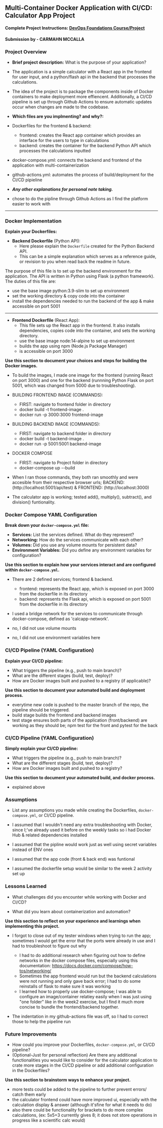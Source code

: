 ## Multi-Container Docker Application with CI/CD: Calculator App Project

#### Complete Project Instructions: [DevOps Foundations Course/Project](https://github.com/shiftkey-labs/DevOps-Foundations-Course/tree/master/Project)

#### Submission by - **CARMAHN MCCALLA**

### Project Overview

- **Brief project description:** What is the purpose of your application?

 - The application is a simple calculator with a React app in the frontend for user input, and a python/flash api in the backend that processes the calculations. 

- The idea of the project is to package the components inside of Docker containers to make deployment more effiencent. Additionally, a CI/CD pipeline is set up through Github Actions to ensure automatic updates occur when changes are made to the codebase. 


- **Which files are you implmenting? and why?:**

- Dockerfiles for the frontend & backend:
    - frontend: creates the React app container which provides an interface for the users to type in calculations
    - backend: creates the container for the backend  Python API which processes the calculations inputted
- docker-compose.yml: connects the backend and frontend of the application with multi-containerization  
- github-actions.yml: automates the process of build/deployment for the CI/CD pipieline 


- _**Any other explanations for personal note taking.**_

- chose to do the pipline through Github Actions as I find the platform easier to work with 

***

### Docker Implementation

**Explain your Dockerfiles:**

- **Backend Dockerfile** (Python API):
    - Here please explain the `Dockerfile` created for the Python Backend API. 
    - This can be a simple explanation which serves as a reference guide, or revision to you when read back the readme in future. 

The purpose of this file is to set up the backend environment for the application. The API is written in Python using Flask (a python framework). The duties of this file are:
- use the base image python:3.9-slim to set up environment
- set the working directory & copy code into the container
- install the dependencies needed to run the backend of the app & make accessible on port 5001

***
- **Frontend Dockerfile** (React App):
    - This file sets up the React app in the frontend. It also installs dependencies, copies code into the container, and sets the working directory. 
    - use the base image node:14-alpine to set up environment
    - builds the app using npm (Node.js Package Manager) 
    - is accessible on port 3000

**Use this section to document your choices and steps for building the Docker images.**
<!-- Include explanation here EXPLAIN THE STEPS AND LINES YOU PUT INTO CMD LINE TO BUILD IMGS-->
- To build the images, I made one image for the frontend (running React on port 3000) and one for the backend (runnning Python Flask on port 5001, which was changed from 5000 due to troubleshooting).
- BUILDING FRONTEND IMAGE (COMMANDS):
    - FIRST: navigate to frontend folder in directory
    - docker build -t frontend-image .
    - docker run -p 3000:3000 frontend-image
- BUILDING BACKEND IMAGE (COMMANDS):
    - FIRST: navigate to backend folder in directory
    - docker build -t backend-image .
    - docker run -p 5001:5001 backend-image
- DOCKER COMPOSE
    - FIRST: navigate to Project folder in directory
    - docker-compose up --build

- When I ran those commands, they both ran smoothly and were accesible from their respective browser urls; BACKEND:(http://localhost:5001/api/test) & FRONTEND: (http://localhost:3000)
- The calculator app is working; tested add(), multiply(), subtract(), and division() funtionality.

### Docker Compose YAML Configuration

**Break down your `docker-compose.yml` file:**

- **Services:** List the services defined. What do they represent?
- **Networking:** How do the services communicate with each other?
- **Volumes:** Did you use any volume mounts for persistent data?
- **Environment Variables:** Did you define any environment variables for configuration? 

**Use this section to explain how your services interact and are configured within `docker-compose.yml`.**

- There are 2 defined services; frontend & backend. 
    - frontend: represents the React app, which is exposed on port 3000 from the dockerfile in its directory
    - backend:  represents the Flask api, which is exposed on port 5001 from the dockerfile in its directory

- I used a bridge network for the services to communicate through docker-compose, defined as 'calcapp-network'.

- no, I did not use volume mounts 

- no, I did not use environment variables here

### CI/CD Pipeline (YAML Configuration)

**Explain your CI/CD pipeline:**

- What triggers the pipeline (e.g., push to main branch)?
- What are the different stages (build, test, deploy)?
- How are Docker images built and pushed to a registry (if applicable)?

**Use this section to document your automated build and deployment process.**

- everytime new code is pushed to the master branch of the repo, the pipeline should be triggered. 
- build stage builds the frontend and backend images
- test stage ensures both parts of the application (front/backend) are working as they should be; npm test for the front and pytest for the back


<!-- NOTE: It is not compulsory to include detailed explanations, writing succint concise points would also sufice. Make sure maintain readability and clarity. -->


### CI/CD Pipeline (YAML Configuration)

**Simply explain your CI/CD pipeline:**

- What triggers the pipeline (e.g., push to main branch)?
- What are the different stages (build, test, deploy)?
- How are Docker images built and pushed to a registry?

**Use this section to document your automated build, and docker process.**

- explained above


### Assumptions

- List any assumptions you made while creating the Dockerfiles, `docker-compose.yml`, or CI/CD pipeline. 

- I assumed that I wouldn't need any extra troubleshooting with Docker, since I;'ve already used it before on the weekly tasks so i had Docker Hub & related dependencies installed
- I assumed that the pipline would work just as well using secret variables instead of ENV ones 
- I assumed that the app code (front & back end) was funtional
- I assumed the dockerfile setup would be similar to the week 2 activity set up 

### Lessons Learned

- What challenges did you encounter while working with Docker and CI/CD?
   
- What did you learn about containerization and automation?

**Use this section to reflect on your experience and learnings when implementing this project.**

 - I forgot to close out of my tester windows when trying to run the app; sometimes I would get the error that the ports were already in use and I had to troubleshoot to figure out why 
    - I had to do additional research when figuring out how to define networks in the docker compose files, especially using this documentation: https://docs.docker.com/compose/how-tos/networking/ 
    - Sometimes the app frontend would run but the backend calculations were not running and only gave back error; I had to do some reinstalls of flask to make sure it was working 
    - I learned how to properly use docker-compose; I was able to configure an image/container relatiey easily when I was just using "one folder" like in the week2 exercise, but I find it much more concise to bundle the frontend/backend together. 

- The indentation in my github-actions file was off, so I had to correct those to help the pipeline run 


### Future Improvements

- How could you improve your Dockerfiles, `docker-compose.yml`, or CI/CD pipeline? 
- (Optional-Just for personal reflection) Are there any additional functionalities you would like to consider for the calculator application to crate more stages in the CI/CD pipeline or add additional configuration in the Dockerfiles?

**Use this section to brainstorm ways to enhance your project.**

- more tests could be added to the pipeline to further prevent errors/ catch them early
- the calculator frontend could have more improved ui, especially with the calculation display & answer (although it'sfine for what it needs to do) 
- also there could be functionality for brackets to do more complex calculations, (ex: 5x5+3 currently gives 8; it does not store operations in progress like a scientific calc would)






<!-- BEST OF LUCK! -->
